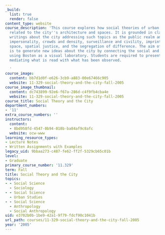 ```yaml
---
_build:
  list: true
  render: false
content_type: website
course_description: 'This course explores how social theories of urban life can be
  related to the city''s architecture and spaces. It is grounded in classic or foundational
  writings about the city addressing such topics as the public realm and public space,
  impersonality, crowds and density, surveillance and civility, imprinting time on
  space, spatial justice, and the segregation of difference. The aim of the course
  is to generate new ideas about the city by connecting the social and the physical,
  using Boston as a visual laboratory. Students are required to present a term paper
  mediating what is read with what has been observed.

  '
course_image:
  content: bb7d1d0f-e626-3cb9-a883-00e67466c905
  website: 11-329-social-theory-and-the-city-fall-2005
course_image_thumbnail:
  content: dc743899-92e6-f67a-286d-c4f9fb4cba4e
  website: 11-329-social-theory-and-the-city-fall-2005
course_title: Social Theory and the City
department_numbers:
- '11'
extra_course_numbers: ''
instructors:
  content:
  - 8bd958fd-4547-0b94-018b-ba84af9c8afc
  website: ocw-www
learning_resource_types:
- Lecture Notes
- Written Assignments with Examples
legacy_uid: 9bbaa273-c487-fe62-ff2f-5329cb65c01b
level:
- Graduate
primary_course_number: '11.329'
term: Fall
title: Social Theory and the City
topics:
- - Social Science
  - Sociology
- - Social Science
  - Urban Studies
- - Social Science
  - Anthropology
  - Social Anthropology
uid: e3702b0b-1be9-42a1-9f79-fdcf90c1041b
url_path: courses/11-329-social-theory-and-the-city-fall-2005
year: '2005'
---
```


